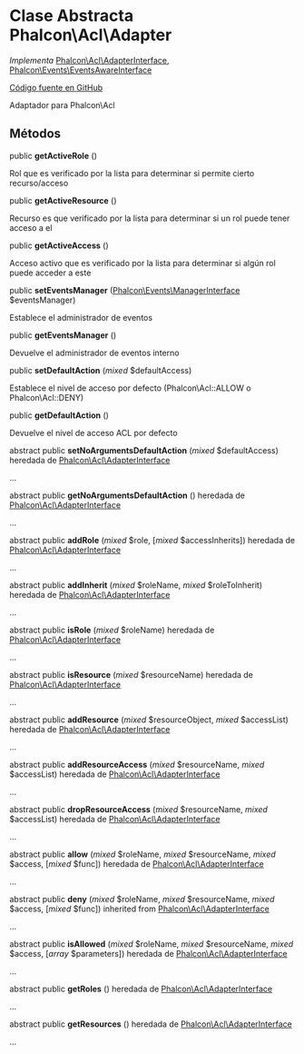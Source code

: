 # Clase Abstracta **Phalcon\\Acl\\Adapter**

*Implementa* [Phalcon\Acl\AdapterInterface](/en/3.2/api/Phalcon_Acl_AdapterInterface), [Phalcon\Events\EventsAwareInterface](/en/3.2/api/Phalcon_Events_EventsAwareInterface)

<a href="https://github.com/phalcon/cphalcon/blob/master/phalcon/acl/adapter.zep" class="btn btn-default btn-sm">Código fuente en GitHub</a>

Adaptador para Phalcon\\Acl

## Métodos

public **getActiveRole** ()

Rol que es verificado por la lista para determinar si permite cierto recurso/acceso

public **getActiveResource** ()

Recurso es que verificado por la lista para determinar si un rol puede tener acceso a el

public **getActiveAccess** ()

Acceso activo que es verificado por la lista para determinar si algún rol puede acceder a este

public **setEventsManager** ([Phalcon\Events\ManagerInterface](/en/3.2/api/Phalcon_Events_ManagerInterface) $eventsManager)

Establece el administrador de eventos

public **getEventsManager** ()

Devuelve el administrador de eventos interno

public **setDefaultAction** (*mixed* $defaultAccess)

Establece el nivel de acceso por defecto (Phalcon\\Acl::ALLOW o Phalcon\\Acl::DENY)

public **getDefaultAction** ()

Devuelve el nivel de acceso ACL por defecto

abstract public **setNoArgumentsDefaultAction** (*mixed* $defaultAccess) heredada de [Phalcon\Acl\AdapterInterface](/en/3.2/api/Phalcon_Acl_AdapterInterface)

...

abstract public **getNoArgumentsDefaultAction** () heredada de [Phalcon\Acl\AdapterInterface](/en/3.2/api/Phalcon_Acl_AdapterInterface)

...

abstract public **addRole** (*mixed* $role, [*mixed* $accessInherits]) heredada de [Phalcon\Acl\AdapterInterface](/en/3.2/api/Phalcon_Acl_AdapterInterface)

...

abstract public **addInherit** (*mixed* $roleName, *mixed* $roleToInherit) heredada de [Phalcon\Acl\AdapterInterface](/en/3.2/api/Phalcon_Acl_AdapterInterface)

...

abstract public **isRole** (*mixed* $roleName) heredada de [Phalcon\Acl\AdapterInterface](/en/3.2/api/Phalcon_Acl_AdapterInterface)

...

abstract public **isResource** (*mixed* $resourceName) heredada de [Phalcon\Acl\AdapterInterface](/en/3.2/api/Phalcon_Acl_AdapterInterface)

...

abstract public **addResource** (*mixed* $resourceObject, *mixed* $accessList) heredada de [Phalcon\Acl\AdapterInterface](/en/3.2/api/Phalcon_Acl_AdapterInterface)

...

abstract public **addResourceAccess** (*mixed* $resourceName, *mixed* $accessList) heredada de [Phalcon\Acl\AdapterInterface](/en/3.2/api/Phalcon_Acl_AdapterInterface)

...

abstract public **dropResourceAccess** (*mixed* $resourceName, *mixed* $accessList) heredada de [Phalcon\Acl\AdapterInterface](/en/3.2/api/Phalcon_Acl_AdapterInterface)

...

abstract public **allow** (*mixed* $roleName, *mixed* $resourceName, *mixed* $access, [*mixed* $func]) heredada de [Phalcon\Acl\AdapterInterface](/en/3.2/api/Phalcon_Acl_AdapterInterface)

...

abstract public **deny** (*mixed* $roleName, *mixed* $resourceName, *mixed* $access, [*mixed* $func]) inherited from [Phalcon\Acl\AdapterInterface](/en/3.2/api/Phalcon_Acl_AdapterInterface)

...

abstract public **isAllowed** (*mixed* $roleName, *mixed* $resourceName, *mixed* $access, [*array* $parameters]) heredada de [Phalcon\Acl\AdapterInterface](/en/3.2/api/Phalcon_Acl_AdapterInterface)

...

abstract public **getRoles** () heredada de [Phalcon\Acl\AdapterInterface](/en/3.2/api/Phalcon_Acl_AdapterInterface)

...

abstract public **getResources** () heredada de [Phalcon\Acl\AdapterInterface](/en/3.2/api/Phalcon_Acl_AdapterInterface)

...